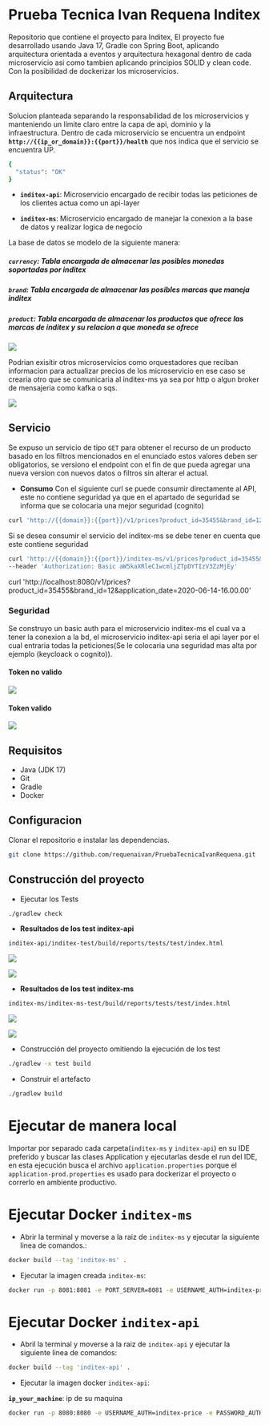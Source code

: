 
# Prueba Tecnica Ivan Requena Inditex

Repositorio que contiene el proyecto para Inditex, El proyecto fue desarrollado usando Java 17, Gradle con Spring Boot, aplicando  arquitectura orientada a eventos y arquitectura hexagonal dentro de cada microservicio asi como tambien aplicando principios SOLID y clean code. Con la posibilidad de dockerizar los microservicios.

## Arquitectura

Solucion planteada separando la responsabilidad de los microservicios y manteniendo un límite claro entre la capa de api, dominio y la infraestructura. Dentro de cada microservicio se encuentra un endpoint 
**`http://{{ip_or_domain}}:{{port}}/health`** que nos indica que el servicio se encuentra UP.

```bash
{
  "status": "OK"
}
```

* **`inditex-api`**: Microservicio encargado de recibir todas las peticiones de los clientes actua como un api-layer

* **`inditex-ms`**: Microservicio encargado de manejar la conexion a la base de datos y realizar logica de negocio

La base de datos se modelo de la siguiente manera:

##### `currency`: Tabla encargada de almacenar las posibles monedas soportadas por inditex
##### `brand`: Tabla encargada de almacenar las posibles marcas que maneja inditex
##### `product`: Tabla encargada de almacenar los productos que ofrece las marcas de inditex y su relacion a que moneda se ofrece

 ![](https://github.com/requenaivan/PruebaTecnicaIvanRequena/blob/main/bd.png?raw=true)

Podrian exisitir otros microservicios como orquestadores que reciban informacion para actualizar precios de los microservicio en ese caso se crearia otro que se comunicaria al inditex-ms ya sea por http o algun broker de mensajeria como kafka o sqs.

![](https://github.com/requenaivan/PruebaTecnicaIvanRequena/blob/main/Diagrama.png?raw=true)

## Servicio

Se expuso un servicio de tipo `GET` para obtener el recurso de un producto basado en los filtros mencionados en el enunciado estos valores deben ser obligatorios, se versiono el endpoint con el fin de que pueda agregar una nueva version con nuevos datos o filtros sin alterar el actual.

* **Consumo**
Con el siguiente curl se puede consumir directamente al API, este no contiene seguridad ya que en el apartado de seguridad se informa que se colocaria una mejor seguridad (cognito)

```bash
curl 'http://{{domain}}:{{port}}/v1/prices?product_id=35455&brand_id=12&application_date=2020-06-14-16.00.00'
```

Si se desea consumir el servicio del inditex-ms se debe tener en cuenta que este contiene seguridad

```bash
curl 'http://{{domain}}:{{port}}/inditex-ms/v1/prices?product_id=35455&brand_id=1&application_date=2020-06-14-16.00.00' \
--header 'Authorization: Basic aW5kaXRleC1wcmljZTpDYTIzV3ZzMjEy'
```
curl 'http://localhost:8080/v1/prices?product_id=35455&brand_id=12&application_date=2020-06-14-16.00.00'

### Seguridad

Se construyo un basic auth para el microservicio inditex-ms el cual va a tener la conexion a la bd, el microservicio inditex-api seria el api layer por el cual entraria todas la peticiones(Se le colocaria una seguridad mas alta por ejemplo (keycloack o cognito)).

#### Token no valido

![](https://github.com/requenaivan/PruebaTecnicaIvanRequena/blob/main/token_not_valid.png?raw=true)

#### Token valido

![](https://github.com/requenaivan/PruebaTecnicaIvanRequena/blob/main/getPrice.png?raw=true)

## Requisitos

* Java (JDK 17)
* Git
* Gradle
* Docker

## Configuracion
Clonar el repositorio e instalar las dependencias.
```bash
git clone https://github.com/requenaivan/PruebaTecnicaIvanRequena.git
```

## Construcción del proyecto

* Ejecutar los Tests

```bash
./gradlew check
```
* **Resultados de los test inditex-api**
```bash
inditex-api/inditex-test/build/reports/tests/test/index.html
```
![](https://github.com/requenaivan/PruebaTecnicaIvanRequena/blob/main/test_api.png?raw=true)

![](https://github.com/requenaivan/PruebaTecnicaIvanRequena/blob/main/test_api_price.png?raw=true)

* **Resultados de los test inditex-ms**
```bash
inditex-ms/inditex-ms-test/build/reports/tests/test/index.html
```
![](https://github.com/requenaivan/PruebaTecnicaIvanRequena/blob/main/test_ms.png?raw=true)

![](https://github.com/requenaivan/PruebaTecnicaIvanRequena/blob/main/test_ms_price.png?raw=true)

* Construcción del proyecto omitiendo la ejecución de los test

```bash
./gradlew -x test build 
```

* Construir el artefacto
```bash
./gradlew build 
```

# Ejecutar de manera local
Importar por separado cada carpeta(`inditex-ms` y `inditex-api`) en su IDE preferido y buscar las clases Application y ejecutarlas desde el run del IDE, en esta ejecución busca el archivo  `application.properties` porque el `application-prod.properties` es usado para dockerizar el proyecto o correrlo en ambiente productivo.


# Ejecutar Docker `inditex-ms`

* Abrir la terminal y moverse a la raiz de `inditex-ms` y ejecutar la siguiente linea de comandos.:

```bash
docker build --tag 'inditex-ms' . 
```

* Ejecutar la imagen creada `inditex-ms`:
```bash
docker run -p 8081:8081 -e PORT_SERVER=8081 -e USERNAME_AUTH=inditex-price -e PASSWORD_AUTH=Ca23Wvs212 inditex-ms
```


# Ejecutar Docker `inditex-api`

* Abril la terminal y moverse a la raiz de `inditex-api` y ejecutar la siguiente linea de comandos:

```bash
docker build --tag 'inditex-api' . 
```

* Ejecutar la imagen docker `inditex-api`:
  
**`ip_your_machine`**: ip de su maquina
```bash
docker run -p 8080:8080 -e USERNAME_AUTH=inditex-price -e PASSWORD_AUTH=Ca23Wvs212 -e URL_BASE_INDITEX_MS=http://{{ip_your_machine}}:8081/inditex-ms inditex-api
```

